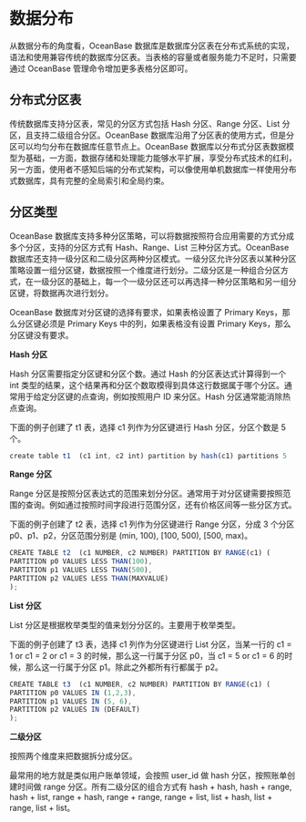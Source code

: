 数据分布
====

从数据分布的角度看，OceanBase 数据库是数据库分区表在分布式系统的实现，语法和使用兼容传统的数据库分区表。当表格的容量或者服务能力不足时，只需要通过 OceanBase 管理命令增加更多表格分区即可。

分布式分区表 
---------------

传统数据库支持分区表，常见的分区方式包括 Hash 分区、Range 分区、List 分区，且支持二级组合分区。OceanBase 数据库沿用了分区表的使用方式，但是分区可以均匀分布在数据库任意节点上。OceanBase 数据库以分布式分区表数据模型为基础，一方面，数据存储和处理能力能够水平扩展，享受分布式技术的红利，另一方面，使用者不感知后端的分布式架构，可以像使用单机数据库一样使用分布式数据库，具有完整的全局索引和全局约束。

分区类型 
-------------

OceanBase 数据库支持多种分区策略，可以将数据按照符合应用需要的方式分成多个分区，支持的分区方式有 Hash、Range、List 三种分区方式。OceanBase 数据库还支持一级分区和二级分区两种分区模式。一级分区允许分区表以某种分区策略设置一组分区键，数据按照一个维度进行划分。二级分区是一种组合分区方式，在一级分区的基础上，每一个一级分区还可以再选择一种分区策略和另一组分区键，将数据再次进行划分。

OceanBase 数据库对分区键的选择有要求，如果表格设置了 Primary Keys，那么分区键必须是 Primary Keys 中的列，如果表格没有设置 Primary Keys，那么分区键没有要求。

**Hash 分区**

Hash 分区需要指定分区键和分区个数。通过 Hash 的分区表达式计算得到一个 int 类型的结果，这个结果再和分区个数取模得到具体这行数据属于哪个分区。通常用于给定分区键的点查询，例如按照用户 ID 来分区。Hash 分区通常能消除热点查询。

下面的例子创建了 t1 表，选择 c1 列作为分区键进行 Hash 分区，分区个数是 5 个。

```javascript
create table t1  (c1 int, c2 int) partition by hash(c1) partitions 5
```

**Range 分区**

Range 分区是按照分区表达式的范围来划分分区。通常用于对分区键需要按照范围的查询。例如通过按照时间字段进行范围分区，还有价格区间等一些分区方式。

下面的例子创建了 t2 表，选择 c1 列作为分区键进行 Range 分区，分成 3 个分区 p0、p1、p2，分区范围分别是 (min, 100), \[100, 500), \[500, max)。

```javascript
CREATE TABLE t2  (c1 NUMBER, c2 NUMBER) PARTITION BY RANGE(c1) (
PARTITION p0 VALUES LESS THAN(100), 
PARTITION p1 VALUES LESS THAN(500), 
PARTITION p2 VALUES LESS THAN(MAXVALUE)
);
```

**List 分区**

List 分区是根据枚举类型的值来划分分区的。主要用于枚举类型。

下面的例子创建了 t3 表，选择 c1 列作为分区键进行 List 分区，当某一行的 c1 = 1 or c1 = 2 or c1 = 3 的时候，那么这一行属于分区 p0，当 c1 = 5 or c1 = 6 的时候，那么这一行属于分区 p1。除此之外都所有行都属于 p2。

```javascript
CREATE TABLE t3  (c1 NUMBER, c2 NUMBER) PARTITION BY RANGE(c1) (
PARTITION p0 VALUES IN (1,2,3), 
PARTITION p1 VALUES IN (5, 6), 
PARTITION p2 VALUES IN (DEFAULT)
);
```

**二级分区**

按照两个维度来把数据拆分成分区。

最常用的地方就是类似用户账单领域，会按照 user_id 做 hash 分区，按照账单创建时间做 range 分区。所有二级分区的组合方式有 hash + hash, hash + range, hash + list, range + hash, range + range, range + list, list + hash, list + range, list + list。

